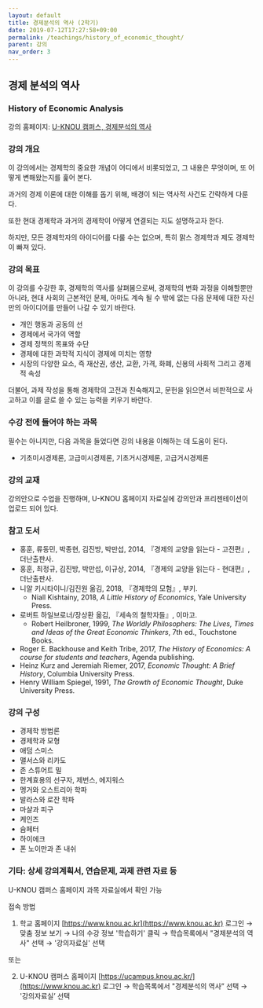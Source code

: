 ```yaml
---
layout: default
title: 경제분석의 역사 (2학기)
date: 2019-07-12T17:27:58+09:00
permalink: /teachings/history_of_economic_thought/
parent: 강의
nav_order: 3
---
```


## 경제 분석의 역사
### History of Economic Analysis

강의 홈페이지: [U-KNOU 캠퍼스, 경제분석의 역사](https://ucampus.knou.ac.kr/ekp/user/course/initUCRCourse.sdo?sbjtId=KNOU1331001&cntsId=KNOU1331)


### 강의 개요
이 강의에서는 경제학의 중요한 개념이 어디에서 비롯되었고, 그 내용은 무엇이며, 또 어떻게 변해왔는지를 훑어 본다. 

과거의 경제 이론에 대한 이해를 돕기 위해, 배경이 되는 역사적 사건도 간략하게 다룬다. 

또한 현대 경제학과 과거의 경제학이 어떻게 연결되는 지도 설명하고자 한다. 

하지만, 모든 경제학자의 아이디어를 다룰 수는 없으며, 특히 맑스 경제학과 제도 경제학이 빠져 있다.


### 강의 목표

이 강의를 수강한 후, 경제학의 역사를 살펴봄으로써, 경제학의 변화 과정을 이해할뿐만 아니라, 현대 사회의 근본적인 문제, 아마도 계속 될 수 밖에 없는 다음 문제에 대한 자신만의 아이디어를 만들어 나갈 수 있기 바란다.

- 개인 행동과 공동의 선
- 경제에서 국가의 역할
- 경제 정책의 목표와 수단
- 경제에 대한 과학적 지식이 경제에 미치는 영향
- 시장의 다양한 요소, 즉 재산권, 생산, 교환, 가격, 화폐, 신용의 사회적 그리고 경제적 속성

더불어, 과제 작성을 통해 경제학의 고전과 친숙해지고, 문헌을 읽으면서 비판적으로 사고하고 이를 글로 쓸 수 있는 능력을 키우기 바란다.


### 수강 전에 들어야 하는 과목

필수는 아니지만, 다음 과목을 들었다면 강의 내용을 이해하는 데 도움이 된다.

- 기초미시경제론, 고급미시경제론, 기초거시경제론, 고급거시경제론


### 강의 교재


강의안으로 수업을 진행하며, U-KNOU 홈페이지 자료실에 강의안과 프리젠테이션이 업로드 되어 있다.


### 참고 도서

- 홍훈, 류동민, 박종현, 김진방, 박만섭, 2014,  『경제의 교양을 읽는다 - 고전편』, 더난출판사. 
- 홍훈, 최정규, 김진방, 박만섭, 이규상, 2014,  『경제의 교양을 읽는다 - 현대편』, 더난출판사.
- 니알 키시타이니/김진원 옮김, 2018, 『경제학의 모험』, 부키.
  * Niall Kishtainy, 2018, <em>A Little History of Economics</em>, Yale University Press.
- 로버트 하일브로너/장상환 옮김, 『세속의 철학자들』, 이마고. 
  - Robert Heilbroner, 1999, <em>The Worldly Philosophers: The Lives, Times and Ideas of the Great Economic Thinkers</em>, 7th ed., Touchstone Books.
- Roger E. Backhouse and Keith Tribe, 2017, <em>The History of Economics: A course for students and teachers</em>, Agenda publishing.
- Heinz Kurz and Jeremiah Riemer, 2017, <em>Economic Thought: A Brief History</em>, Columbia University Press.
- Henry William Spiegel, 1991, <em>The Growth of Economic Thought</em>, Duke University Press.


### 강의 구성

- 경제학 방법론
- 경제학과 모형
- 애덤 스미스
- 맬서스와 리카도
- 존 스튜어트 밀
- 한계효용의 선구자, 제번스, 에지워스
- 멩거와 오스트리아 학파
- 발라스와 로잔 학파
- 마샬과 피구 
- 케인즈 
- 슘페터
- 하이에크
- 폰 노이만과 존 내쉬

### 기타: 상세 강의계획서, 연습문제, 과제 관련 자료 등
U-KNOU 캠퍼스 홈페이지 과목 자료실에서 확인 가능

접속 방법

1. 학교 홈페이지 [https://www.knou.ac.kr](https://www.knou.ac.kr) 로그인 
→ 맞춤 정보 보기 
→ 나의 수강 정보 '학습하기' 클릭 
→ 학습목록에서 "경제분석의 역사" 선택 
→ '강의자료실' 선택 

또는

2. U-KNOU 캠퍼스 홈페이지 [https://ucampus.knou.ac.kr/](https://www.knou.ac.kr) 로그인 
→ 학습목록에서 "경제분석의 역사” 선택
→  '강의자료실’ 선택
